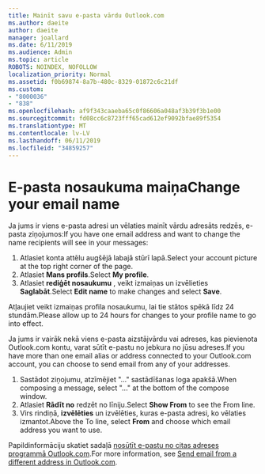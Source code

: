 ```yaml
---
title: Mainīt savu e-pasta vārdu Outlook.com
ms.author: daeite
author: daeite
manager: joallard
ms.date: 6/11/2019
ms.audience: Admin
ms.topic: article
ROBOTS: NOINDEX, NOFOLLOW
localization_priority: Normal
ms.assetid: f0b69874-8a7b-480c-8329-01872c6c21df
ms.custom:
- "8000036"
- "838"
ms.openlocfilehash: af9f343caaeba65c0f86606a048af3b39f3b1e00
ms.sourcegitcommit: fd08cc6c8723fff65cad612ef9092bfae89f5354
ms.translationtype: MT
ms.contentlocale: lv-LV
ms.lasthandoff: 06/11/2019
ms.locfileid: "34859257"
---
```

# <a name="change-your-email-name"></a><span data-ttu-id="a1079-102">E-pasta nosaukuma maiņa</span><span class="sxs-lookup"><span data-stu-id="a1079-102">Change your email name</span></span>

<span data-ttu-id="a1079-103">Ja jums ir viens e-pasta adresi un vēlaties mainīt vārdu adresāts redzēs, e-pasta ziņojumos:</span><span class="sxs-lookup"><span data-stu-id="a1079-103">If you have one email address and want to change the name recipients will see in your messages:</span></span>
  
1. <span data-ttu-id="a1079-104">Atlasiet konta attēlu augšējā labajā stūrī lapā.</span><span class="sxs-lookup"><span data-stu-id="a1079-104">Select your account picture at the top right corner of the page.</span></span>
2. <span data-ttu-id="a1079-105">Atlasiet **Mans profils**.</span><span class="sxs-lookup"><span data-stu-id="a1079-105">Select **My profile**.</span></span>
3. <span data-ttu-id="a1079-106">Atlasiet **rediģēt nosaukumu** , veikt izmaiņas un izvēlieties **Saglabāt**.</span><span class="sxs-lookup"><span data-stu-id="a1079-106">Select **Edit name** to make changes and select **Save**.</span></span>

<span data-ttu-id="a1079-107">Atļaujiet veikt izmaiņas profila nosaukumu, lai tie stātos spēkā līdz 24 stundām.</span><span class="sxs-lookup"><span data-stu-id="a1079-107">Please allow up to 24 hours for changes to your profile name to go into effect.</span></span>
  
<span data-ttu-id="a1079-108">Ja jums ir vairāk nekā viens e-pasta aizstājvārdu vai adreses, kas pievienota Outlook.com kontu, varat sūtīt e-pastu no jebkura no jūsu adreses.</span><span class="sxs-lookup"><span data-stu-id="a1079-108">If you have more than one email alias or address connected to your Outlook.com account, you can choose to send email from any of your addresses.</span></span>
  
1. <span data-ttu-id="a1079-109">Sastādot ziņojumu, atzīmējiet "…" sastādīšanas loga apakšā.</span><span class="sxs-lookup"><span data-stu-id="a1079-109">When composing a message, select "..." at the bottom of the compose window.</span></span>
1. <span data-ttu-id="a1079-110">Atlasiet **Rādīt no** redzēt no līniju.</span><span class="sxs-lookup"><span data-stu-id="a1079-110">Select **Show From** to see the From line.</span></span>
1. <span data-ttu-id="a1079-111">Virs rindiņā, **izvēlēties** un izvēlēties, kuras e-pasta adresi, ko vēlaties izmantot.</span><span class="sxs-lookup"><span data-stu-id="a1079-111">Above the To line, select **From** and choose which email address you want to use.</span></span>

<span data-ttu-id="a1079-112">Papildinformāciju skatiet sadaļā [nosūtīt e-pastu no citas adreses programmā Outlook.com](https://go.microsoft.com/fwlink/p/?linkid=2001701&amp;clcid=0x409).</span><span class="sxs-lookup"><span data-stu-id="a1079-112">For more information, see [Send email from a different address in Outlook.com](https://go.microsoft.com/fwlink/p/?linkid=2001701&amp;clcid=0x409).</span></span>
